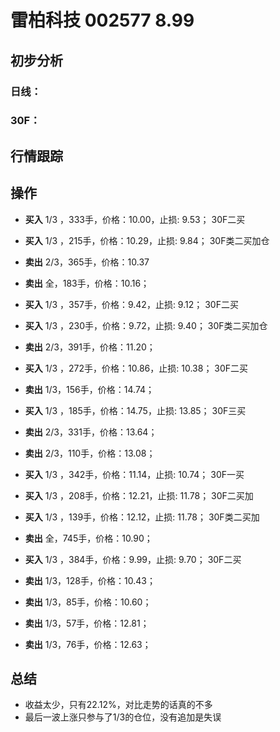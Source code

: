 # 雷柏科技 002577 8.99
## 初步分析
### 日线：
  
### 30F：
  
## 行情跟踪
  
## 操作
  - **买入** 1/3 ，333手，价格：10.00，止损: 9.53； 30F二买
  - **买入** 1/3 ，215手，价格：10.29，止损: 9.84； 30F类二买加仓
  - **卖出** 2/3，365手，价格：10.37
  - **卖出** 全，183手，价格：10.16；

  - **买入** 1/3 ，357手，价格：9.42，止损: 9.12； 30F二买
  - **买入** 1/3 ，230手，价格：9.72，止损: 9.40； 30F类二买加仓
  - **卖出** 2/3，391手，价格：11.20；

  - **买入** 1/3 ，272手，价格：10.86，止损: 10.38； 30F二买
  - **卖出** 1/3，156手，价格：14.74；

  - **买入** 1/3 ，185手，价格：14.75，止损: 13.85； 30F三买
  - **卖出** 2/3，331手，价格：13.64；
  - **卖出** 2/3，110手，价格：13.08；

  - **买入** 1/3 ，342手，价格：11.14，止损: 10.74； 30F一买
  - **买入** 1/3 ，208手，价格：12.21，止损: 11.78； 30F二买加
  - **买入** 1/3 ，139手，价格：12.12，止损: 11.78； 30F类二买加
  - **卖出** 全，745手，价格：10.90；

  - **买入** 1/3 ，384手，价格：9.99，止损: 9.70； 30F二买 
  - **卖出** 1/3，128手，价格：10.43；
  - **卖出** 1/3，85手，价格：10.60；
  - **卖出** 1/3，57手，价格：12.81；
  - **卖出** 1/3，76手，价格：12.63；

## 总结
  - 收益太少，只有22.12%，对比走势的话真的不多
  - 最后一波上涨只参与了1/3的仓位，没有追加是失误